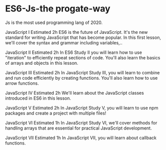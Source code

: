 # ES6-Js-the progate-way
 Js is the most used programming lang of 2020.




JavaScript I  Estimated 2h
ES6 is the future of JavaScript. It's the new standard for writing JavaScript that has become popular. In this first lesson, we'll cover the syntax and grammar including variables,..

JavaScript II  Estimated 2h
In ES6 Study II you will learn how to use "iteration" to efficiently repeat sections of code. You'll also learn the basics of arrays and objects in this lesson.

JavaScript III  Estimated 2h
In JavaScript Study III, you will learn to combine and run code efficiently by creating functions. You'll also learn how to use arrow functions.

JavaScript IV  Estimated 2h
We'll learn about the JavaScript classes introduced in ES6 in this lesson.

JavaScript V  Estimated 2h
In JavaScript Study V, you will learn to use npm packages and create a project with multiple files!

JavaScript VI  Estimated 1h
In JavaScript Study VI, we'll cover methods for handling arrays that are essential for practical JavaScript development.

JavaScript VII  Estimated 1h
In JavaScript Ⅶ, you will learn about callback functions.